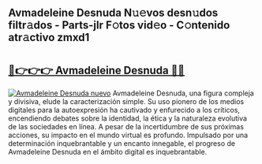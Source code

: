 ## Avmadeleine Desnuda N𝚞𝚎vos desn𝚞dos filtr𝚊dos - Parts-jIr F𝚘tos vid𝚎o - C𝚘ntenido atr𝚊ctivo zmxd1

# <h2><a href="http://mb5ct3j.tromn.icu/?c=Avmadeleine+Desnuda">🔗👉👉👉 Avmadeleine Desnuda 🔗🔗</a></h2>

[![Avmadeleine Desnuda nuevo](https://i.imgur.com/pEAQMta.gif)](http://mb5ct3j.tromn.icu/?c=Avmadeleine+Desnuda)
Avmadeleine Desnuda, una figura compleja y divisiva, elude la caracterización simple. Su uso pionero de los medios digitales para la autoexpresión ha cautivado y enfurecido a los críticos, encendiendo debates sobre la identidad, la ética y la naturaleza evolutiva de las sociedades en línea. A pesar de la incertidumbre de sus próximas acciones, su impacto en el mundo virtual es profundo. Impulsado por una determinación inquebrantable y un encanto innegable, el progreso de Avmadeleine Desnuda en el ámbito digital es inquebrantable.
